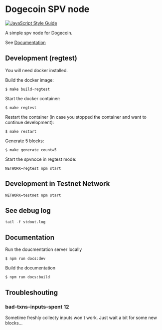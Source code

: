 # Dogecoin SPV node

[![JavaScript Style Guide](https://cdn.rawgit.com/standard/standard/master/badge.svg)](https://github.com/standard/standard)

A simple spv node for Dogecoin.


See [Documentation](https://shibetechnology.github.io/dogecoin-spv-node/)

## Development (regtest)

You will need docker installed.

Build the docker image:
```
$ make build-regtest
```

Start the docker container:
```
$ make regtest
```

Restart the container (in case you stopped the container and want to continue development):
```
$ make restart
```

Generate 5 blocks:
```
$ make generate count=5
```

Start the spvnoce in regtest mode:
```
NETWORK=regtest npm start
```

## Development in Testnet Network

```
NETWORK=testnet npm start
```


## See debug log

```
tail -f stdout.log
```

## Documentation

Run the doucmentation server locally
```
$ npm run docs:dev
```

Build the documentation
```
$ npm run docs:build
```


## Troubleshouting

### bad-txns-inputs-spent 12
Sometime freshly collecty inputs won't work. Just wait a bit for some new blocks...
